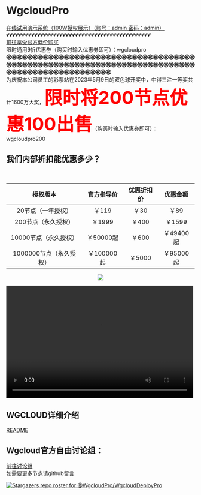 # WgcloudPro
[在线试用演示系统（100W授权展示）（账号：admin 密码：admin）](http://wgstart.icu/wgcloud)
<br/>
💕💕💕💕💕💕💕💕💕💕💕💕💕💕💕💕💕💕💕💕💕💕💕💕💕💕💕💕💕💕💕💕💕💕💕💕💕💕💕💕💕💕💕💕💕💕<br/>
[前往享受官方低价购买](http://w.kami.vip/s/lAWtO1xM)
<br/>限时通用9折优惠券（购买时输入优惠券即可）：wgcloudpro<br/>
**㊗㊗㊗㊗㊗㊗㊗㊗㊗㊗㊗㊗㊗㊗㊗㊗㊗㊗㊗㊗㊗㊗㊗㊗㊗㊗㊗㊗㊗㊗㊗㊗㊗㊗㊗㊗㊗㊗㊗㊗㊗㊗㊗㊗㊗㊗㊗㊗㊗㊗㊗㊗㊗㊗㊗㊗㊗㊗㊗㊗㊗㊗㊗㊗㊗㊗㊗㊗㊗㊗㊗㊗㊗㊗㊗㊗㊗㊗㊗㊗㊗㊗㊗㊗㊗㊗㊗㊗㊗㊗㊗㊗**<br/>
为庆祝本公司员工的彩票站在2023年5月9日的双色球开奖中，中得三注一等奖共计1600万大奖，<font size="14" color="red">**限时将200节点优惠100出售**</font>（购买时输入优惠券即可）：wgcloudpro200
<br/>
## 我们内部折扣能优惠多少？
<br/>

|        授权版本         | 官方指导价 | 优惠折扣价 | 优惠金额  |
| :---------------------: | :--------: | :--------: | :-------: |
|   20节点（一年授权）    |   ￥119    |    ￥30    |   ￥89    |
|   200节点（永久授权）   |   ￥1999   |   ￥400    |  ￥1599   |
|  10000节点（永久授权）  | ￥50000起  |   ￥600    | ￥49400起 |
| 1000000节点（永久授权） | ￥100000起 |   ￥5000   | ￥95000起 |



<p align="center">
  <a target="_blank" href="http://w.kami.vip/s/lAWtO1xM">
    <img src="https://user-images.githubusercontent.com/131434608/233909906-eb421c1c-8210-446b-953c-00c685ac4ab9.png">
  </a>
 </p>
 <p align="center">

<video src="https://github.com/WgcloudPro/WgcloudDeployPro/releases/download/video/wgcloudPro.mp4" controls="controls" width="500" height="300"></video>
 </p>

## WGCLOUD详细介绍

[README](./README_cn.md)
</br>
## Wgcloud官方自由讨论组：

[前往讨论组](https://wg-tey1014.slack.com/archives/C05638FS6SZ)
</br>
如需要更多节点请github留言

[![Stargazers repo roster for @WgcloudPro/WgcloudDeployPro](https://reporoster.com/stars/WgcloudPro/WgcloudDeployPro)](https://github.com/WgcloudPro/WgcloudDeployPro/stargazers)
